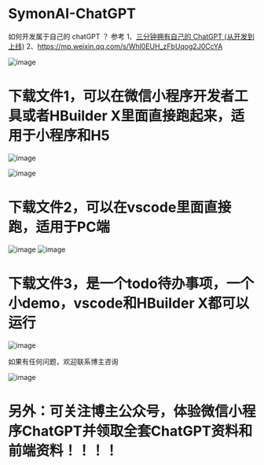 # SymonAI-ChatGPT
如何开发属于自己的 chatGPT ？ 参考 1、[三分钟拥有自己的 ChatGPT (从开发到上线)](https://mp.weixin.qq.com/s/XsQoeetQz_tPEfkBYKtNGg)
                                 2、https://mp.weixin.qq.com/s/Whl0EUH_zFbUqog2J0CcYA

 ![image](https://user-images.githubusercontent.com/59960005/232288289-d407b6bb-9725-4134-80f4-3cb5e166e95d.png)

 # 下载文件1，可以在微信小程序开发者工具或者HBuilder X里面直接跑起来，适用于小程序和H5
  
  ![image](https://user-images.githubusercontent.com/59960005/232288455-ebc60cd0-7eb8-4ffe-9f71-ac1a180c847e.png)
  
  ![image](https://user-images.githubusercontent.com/59960005/232288462-7fa89359-14b5-4ead-a437-04c324be3e29.png)

 # 下载文件2，可以在vscode里面直接跑，适用于PC端
  
  ![image](https://user-images.githubusercontent.com/59960005/232288557-266c55e3-ad90-4e1b-bd3b-b15678f27b31.png)
  ![image](https://user-images.githubusercontent.com/59960005/232288841-e38c5d6a-b171-4871-9195-6722eecae691.png)

 # 下载文件3，是一个todo待办事项，一个小demo，vscode和HBuilder X都可以运行
  
  ![image](https://user-images.githubusercontent.com/59960005/232288519-dfafaa78-ed26-4956-a461-3699436807de.png)
  
  
  如果有任何问题，欢迎联系博主咨询
  
 ![image](https://user-images.githubusercontent.com/59960005/232288935-2f7b024f-d874-4b28-93e9-b6000ab995d3.png) 

 # 另外：可关注博主公众号，体验微信小程序ChatGPT并领取全套ChatGPT资料和前端资料！！！！

